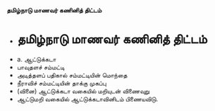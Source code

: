 **தமிழ்நாடு மாணவர் கணினித் திட்டம்**
- # தமிழ்நாடு மாணவர் கணினித் திட்டம்
- a. ஆட்டுக்கடா
- பாவுதளச் சம்மட்டி
- அடித்தளப் பதிகால் சம்மட்டியின் மொந்தை
- நீராவிச் சம்மட்டியின் தாக்கு முகப்பு
- (வினை) ஆட்டுக்கடா வகையில் மறியுடன் விணைவுறு
- ஆட்டுமறி வகையில் ஆட்டுக்கடாவினிடம் பிணையவிடு.

